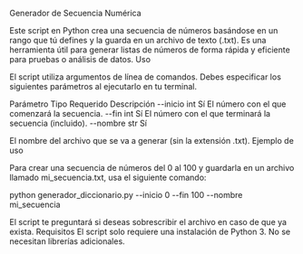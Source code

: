 Generador de Secuencia Numérica

Este script en Python crea una secuencia de números basándose en un rango que tú defines y la guarda en un archivo de texto (.txt).  Es una herramienta útil para generar listas de números de forma rápida y eficiente para pruebas o análisis de datos.
Uso

El script utiliza argumentos de línea de comandos. Debes especificar los siguientes parámetros al ejecutarlo en tu terminal.

Parámetro
Tipo
Requerido
Descripción
--inicio
int
Sí
El número con el que comenzará la secuencia.
--fin
int
Sí
El número con el que terminará la secuencia (incluido).
--nombre
str
Sí
	
El nombre del archivo que se va a generar (sin la extensión .txt).
Ejemplo de uso

Para crear una secuencia de números del 0 al 100 y guardarla en un archivo llamado mi_secuencia.txt, usa el siguiente comando:

python generador_diccionario.py --inicio 0 --fin 100 --nombre mi_secuencia

El script te preguntará si deseas sobrescribir el archivo en caso de que ya exista.
Requisitos
El script solo requiere una instalación de Python 3. No se necesitan librerías adicionales.
